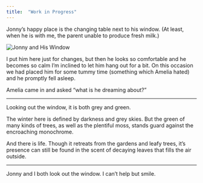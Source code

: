 ```yaml
---
title:  "Work in Progress"
---
```


Jonny’s happy place is the changing table next to his window. (At least, when he is with me, the parent unable to produce fresh milk.)

![Jonny and His Window](https://cdn.aleksrudzitis.com/letters/2022-12-18/imgs/jonny-and-window.jpeg)

I put him here just for changes, but then he looks so comfortable and he becomes so calm I’m inclined to let him hang out for a bit. On this occasion we had placed him for some tummy time (something which Amelia hated) and he promptly fell asleep. 

Amelia came in and asked “what is he dreaming about?”

---

Looking out the window, it is both grey and green.

The winter here is defined by darkness and grey skies. But the green of many kinds of trees, as well as the plentiful moss, stands guard against the encroaching monochrome. 

And there is life. Though it retreats from the gardens and leafy trees, it’s presence can still be found in the scent of decaying leaves that fills the air outside. 

---

Jonny and I both look out the window. I can’t help but smile. 